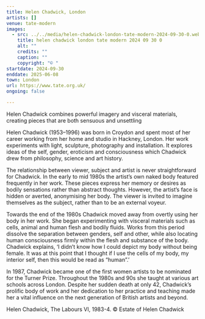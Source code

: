 ```yaml
---
title: Helen Chadwick, London
artists: []
venue: tate-modern
images:
  - src: ../../media/helen-chadwick-london-tate-modern-2024-09-30-0.webp
    title: helen chadwick london tate modern 2024 09 30 0
    alt: ""
    credits: ""
    caption: ""
    copyright: "© "
startdate: 2024-09-30
enddate: 2025-06-08
town: London
url: https://www.tate.org.uk/
ongoing: false

---
```


Helen Chadwick combines powerful imagery and visceral materials, creating pieces that are both sensuous and unsettling

Helen Chadwick (1953–1996) was born in Croydon and spent most of her career working from her home and studio in Hackney, London. Her work experiments with light, sculpture, photography and installation. It explores ideas of the self, gender, eroticism and consciousness which Chadwick drew from philosophy, science and art history.

The relationship between viewer, subject and artist is never straightforward for Chadwick. In the early to mid 1980s the artist’s own naked body featured frequently in her work. These pieces express her memory or desires as bodily sensations rather than abstract thoughts. However, the artist’s face is hidden or averted, anonymising her body. The viewer is invited to imagine themselves as the subject, rather than to be an external voyeur.

Towards the end of the 1980s Chadwick moved away from overtly using her body in her work. She began experimenting with visceral materials such as cells, animal and human flesh and bodily fluids. Works from this period dissolve the separation between genders, self and other, while also locating human consciousness firmly within the flesh and substance of the body. Chadwick explains, ‘I didn’t know how I could depict my body without being female. It was at this point that I thought if I use the cells of my body, my interior self, then this would be read as “human”.’

In 1987, Chadwick became one of the first women artists to be nominated for the Turner Prize. Throughout the 1980s and 90s she taught at various art schools across London. Despite her sudden death at only 42, Chadwick’s prolific body of work and her dedication to her practice and teaching made her a vital influence on the next generation of British artists and beyond.

Helen Chadwick, The Labours VI, 1983-4.
© Estate of Helen Chadwick
